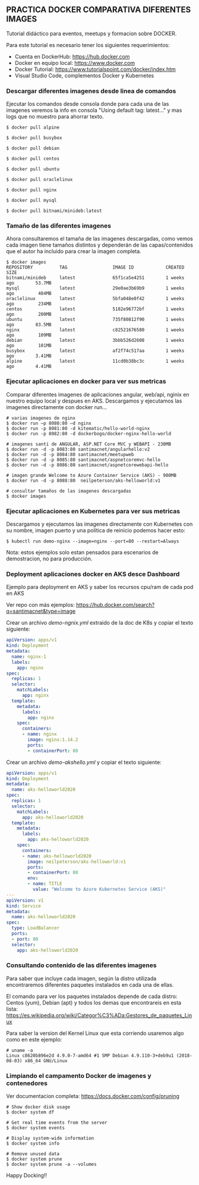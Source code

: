 **PRACTICA DOCKER COMPARATIVA DIFERENTES IMAGES**
------------------------------------------------------------------

Tutorial didáctico para eventos, meetups y formacion sobre DOCKER.

Para este tutorial es necesario tener los siguientes requerimientos:

- Cuenta en DockerHub: https://hub.docker.com
- Docker en equipo local: https://www.docker.com
- Docker Tutorial: https://www.tutorialspoint.com/docker/index.htm
- Visual Studio Code, complementos Docker y Kubernetes

### Descargar diferentes imagenes desde linea de comandos

Ejecutar los comandos desde consola donde para cada una de las imagenes veremos la info en consola "Using default tag: latest..." y mas logs que no muestro para ahorrar texto.

```
$ docker pull alpine
  
$ docker pull busybox

$ docker pull debian

$ docker pull centos

$ docker pull ubuntu

$ docker pull oraclelinux

$ docker pull nginx

$ docker pull mysql 

$ docker pull bitnami/minideb:latest
```

### Tamaño de las diferentes imagenes 

Ahora consultaremos el tamaña de las imagenes descargadas, como vemos cada imagen tiene tamaños distintos y dependerán de las capas/contenidos que el autor ha incluido para crear la imagen completa.

```
$ docker images
REPOSITORY          TAG                 IMAGE ID            CREATED             SIZE
bitnami/minideb     latest              65f1ca5e4251        1 weeks ago        53.7MB
mysql               latest              29e0ae3b69b9        1 weeks ago         484MB
oraclelinux         latest              5bfa048e0f42        1 weeks ago         234MB
centos              latest              5182e96772bf        1 weeks ago         200MB
ubuntu              latest              735f80812f90        1 weeks ago        83.5MB
nginx               latest              c82521676580        1 weeks ago         109MB
debian              latest              3bbb526d2608        1 weeks ago         101MB
busybox             latest              af2f74c517aa        1 weeks ago        3.41MB
alpine              latest              11cd0b38bc3c        1 weeks ago        4.41MB
```

### Ejecutar aplicaciones en docker para ver sus metricas

Comparar diferentes imagenes de aplicaciones angular, web/api, nginix en nuestro equipo local y despues en AKS.
Descargamos y ejecutamos las imagenes directamente con docker run...
```
# varias imagenes de nginx
$ docker run –p 8080:80 –d nginx
$ docker run -p 8081:80 -d kitematic/hello-world-nginx
$ docker run -p 8082:80 -d dockerbogo/docker-nginx-hello-world

# imagenes santi de ANGULAR, ASP.NET Core MVC y WEBAPI - 230MB
$ docker run -d -p 8083:80 santimacnet/angularhello:v2
$ docker run -d -p 8084:80 santimacnet/meetupweb
$ docker run -d -p 8085:80 santimacnet/aspnetcoremvc-hello
$ docker run -d -p 8086:80 santimacnet/aspnetcorewebapi-hello

# imagen grande Welcome to Azure Container Service (AKS) - 900MB
$ docker run -d -p 8088:80  neilpeterson/aks-helloworld:v1

# consultar tamaños de las imagenes descargadas
$ docker images
```

### Ejecutar aplicaciones en Kubernetes para ver sus metricas

Descargamos y ejecutamos las imagenes directamente con Kubernetes con su nombre, imagen puerto y una política de reinicio podemos hacer esto:
```
$ kubectl run demo-nginx --image=nginx --port=80 --restart=Always
```

Nota: estos ejemplos solo estan pensados para escenarios de demostracion, no para producción. 

### Deployment aplicaciones docker en AKS desce Dashboard

Ejemplo para deployment en AKS y saber los recursos cpu/ram de cada pod en AKS

Ver repo con más ejemplos: https://hub.docker.com/search?q=santimacnet&type=image

Crear un archivo *demo-ngnix.yml* extraido de la doc de K8s y copiar el texto siguiente:

```yml
apiVersion: apps/v1
kind: Deployment
metadata:
  name: nginx-1
  labels:
    app: nginx
spec:
  replicas: 1
  selector:
    matchLabels:
      app: nginx
  template:
    metadata:
      labels:
        app: nginx
    spec:
      containers:
      - name: nginx
        image: nginx:1.14.2
        ports:
        - containerPort: 80
```

Crear un archivo *demo-akshello.yml* y copiar el texto siguiente:

```yml
apiVersion: apps/v1
kind: Deployment
metadata:
  name: aks-helloworld2020
spec:
  replicas: 1
  selector:
    matchLabels:
      app: aks-helloworld2020
  template:
    metadata:
      labels:
        app: aks-helloworld2020
    spec:
      containers:
      - name: aks-helloworld2020
        image: neilpeterson/aks-helloworld:v1
        ports:
        - containerPort: 80
        env:
        - name: TITLE
          value: "Welcome to Azure Kubernetes Service (AKS)"
---
apiVersion: v1
kind: Service
metadata:
  name: aks-helloworld2020
spec:
  type: LoadBalancer
  ports:
  - port: 80
  selector:
    app: aks-helloworld2020
```

### Consultando contenido de las diferentes imagenes 

Para saber que incluye cada imagen, según la distro utilizada encontraremos diferentes paquetes instalados en cada una de ellas. 

El comando para ver los paquetes instalados depende de cada distro: Centos (yum), Debian (apt) y todos los demas que encontrareis en esta lista: https://es.wikipedia.org/wiki/Categor%C3%ADa:Gestores_de_paquetes_Linux

Para saber la version del Kernel Linux que esta corriendo usaremos algo como en este ejemplo:

```
# uname -a
Linux c8620b896e2d 4.9.0-7-amd64 #1 SMP Debian 4.9.110-3+deb9u1 (2018-08-03) x86_64 GNU/Linux
```


### Limpiando el campamento Docker de imagenes y contenedores 

Ver documentacion completa: https://docs.docker.com/config/pruning

```
# Show docker disk usage
$ docker system df	

# Get real time events from the server
$ docker system events	

# Display system-wide information
$ docker system info	

# Remove unused data
$ docker system prune
$ docker system prune -a --volumes
```

Happy Docking!!
